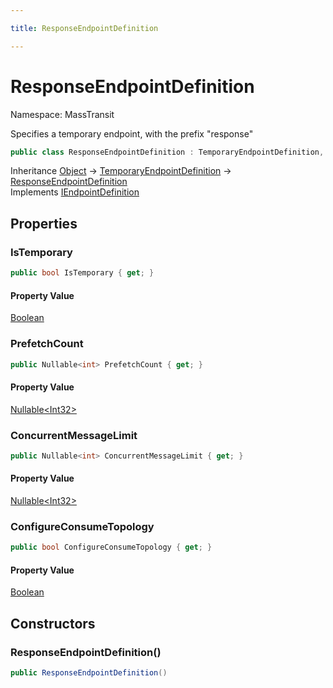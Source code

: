 ```yaml
---

title: ResponseEndpointDefinition

---
```


# ResponseEndpointDefinition

Namespace: MassTransit

Specifies a temporary endpoint, with the prefix "response"

```csharp
public class ResponseEndpointDefinition : TemporaryEndpointDefinition, IEndpointDefinition
```

Inheritance [Object](https://learn.microsoft.com/en-us/dotnet/api/system.object) → [TemporaryEndpointDefinition](../masstransit/temporaryendpointdefinition) → [ResponseEndpointDefinition](../masstransit/responseendpointdefinition)<br/>
Implements [IEndpointDefinition](../masstransit/iendpointdefinition)

## Properties

### **IsTemporary**

```csharp
public bool IsTemporary { get; }
```

#### Property Value

[Boolean](https://learn.microsoft.com/en-us/dotnet/api/system.boolean)<br/>

### **PrefetchCount**

```csharp
public Nullable<int> PrefetchCount { get; }
```

#### Property Value

[Nullable\<Int32\>](https://learn.microsoft.com/en-us/dotnet/api/system.nullable-1)<br/>

### **ConcurrentMessageLimit**

```csharp
public Nullable<int> ConcurrentMessageLimit { get; }
```

#### Property Value

[Nullable\<Int32\>](https://learn.microsoft.com/en-us/dotnet/api/system.nullable-1)<br/>

### **ConfigureConsumeTopology**

```csharp
public bool ConfigureConsumeTopology { get; }
```

#### Property Value

[Boolean](https://learn.microsoft.com/en-us/dotnet/api/system.boolean)<br/>

## Constructors

### **ResponseEndpointDefinition()**

```csharp
public ResponseEndpointDefinition()
```
